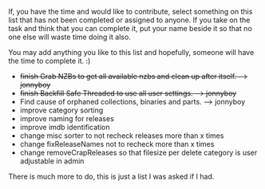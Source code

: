 If, you have the time and would like to contribute, select something on this list that has not been completed or assigned to anyone. 
If you take on the task and think that you can complete it, put your name beside it so that no one else will waste time doing it also.

You may add anything you like to this list and hopefully, someone will have the time to complete it. :)

* <s>finish Grab NZBs to get all available nzbs and clean up after itself. --> jonnyboy</s>
* <s>finish Backfill Safe Threaded to use all user settings. --> jonnyboy</s>
* Find cause of orphaned collections, binaries and parts. --> jonnyboy
* improve category sorting
* improve naming for releases
* improve imdb identification
* change misc sorter to not recheck releases more than x times
* change fixReleaseNames not to recheck more than x times
* change removeCrapReleases so that filesize per delete category is user adjustable in admin

There is much more to do, this is just a list I was asked if I had.